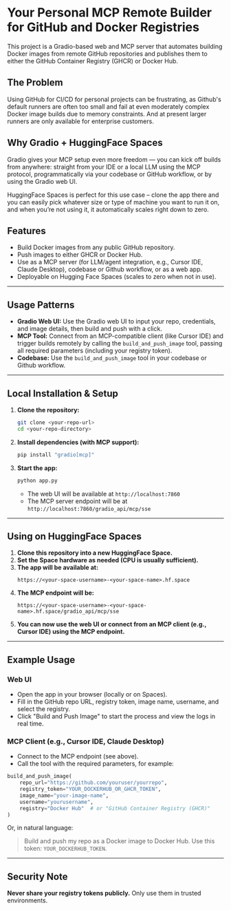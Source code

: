 # Your Personal MCP Remote Builder for GitHub and Docker Registries

This project is a Gradio-based web and MCP server that automates building Docker images from remote GitHub repositories and publishes them to either the GitHub Container Registry (GHCR) or Docker Hub.

## The Problem

Using GitHub for CI/CD for personal projects can be frustrating, as Github's default runners are often too small and fail at even moderately complex Docker image builds due to memory constraints. And at present larger runners are only available for enterprise customers.

## Why Gradio + HuggingFace Spaces

Gradio gives your MCP setup even more freedom — you can kick off builds from anywhere: straight from your IDE or a local LLM using the MCP protocol, programmatically via your codebase or GitHub workflow, or by using the Gradio web UI.

HuggingFace Spaces is perfect for this use case – clone the app there and you can easily pick whatever size or type of machine you want to run it on, and when you’re not using it, it automatically scales right down to zero.

## Features

- Build Docker images from any public GitHub repository.
- Push images to either GHCR or Docker Hub.
- Use as a MCP server (for LLM/agent integration, e.g., Cursor IDE, Claude Desktop), codebase or Github workflow, or as a web app.
- Deployable on Hugging Face Spaces (scales to zero when not in use).

---

## Usage Patterns

- **Gradio Web UI:** Use the Gradio web UI to input your repo, credentials, and image details, then build and push with a click.
- **MCP Tool:** Connect from an MCP-compatible client (like Cursor IDE) and trigger builds remotely by calling the `build_and_push_image` tool, passing all required parameters (including your registry token).
- **Codebase:** Use the `build_and_push_image` tool in your codebase or Github workflow.

---

## Local Installation & Setup

1. **Clone the repository:**

   ```bash
   git clone <your-repo-url>
   cd <your-repo-directory>
   ```

2. **Install dependencies (with MCP support):**

   ```bash
   pip install "gradio[mcp]"
   ```

3. **Start the app:**
   ```bash
   python app.py
   ```
   - The web UI will be available at `http://localhost:7860`
   - The MCP server endpoint will be at `http://localhost:7860/gradio_api/mcp/sse`

---

## Using on HuggingFace Spaces

1. **Clone this repository into a new HuggingFace Space.**
2. **Set the Space hardware as needed (CPU is usually sufficient).**
3. **The app will be available at:**
   ```
   https://<your-space-username>-<your-space-name>.hf.space
   ```
4. **The MCP endpoint will be:**
   ```
   https://<your-space-username>-<your-space-name>.hf.space/gradio_api/mcp/sse
   ```
5. **You can now use the web UI or connect from an MCP client (e.g., Cursor IDE) using the MCP endpoint.**

---

## Example Usage

### Web UI

- Open the app in your browser (locally or on Spaces).
- Fill in the GitHub repo URL, registry token, image name, username, and select the registry.
- Click "Build and Push Image" to start the process and view the logs in real time.

### MCP Client (e.g., Cursor IDE, Claude Desktop)

- Connect to the MCP endpoint (see above).
- Call the tool with the required parameters, for example:

```python
build_and_push_image(
    repo_url="https://github.com/youruser/yourrepo",
    registry_token="YOUR_DOCKERHUB_OR_GHCR_TOKEN",
    image_name="your-image-name",
    username="yourusername",
    registry="Docker Hub"  # or "GitHub Container Registry (GHCR)"
)
```

Or, in natural language:

> Build and push my repo as a Docker image to Docker Hub. Use this token: `YOUR_DOCKERHUB_TOKEN`.

---

## Security Note

**Never share your registry tokens publicly.** Only use them in trusted environments.

